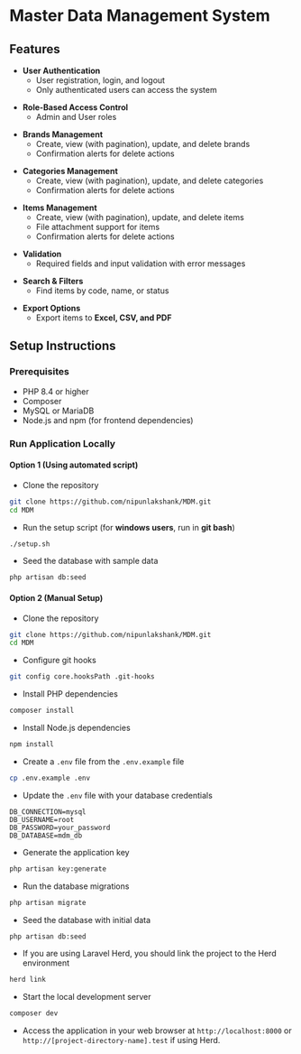 # Master Data Management System

## Features

- **User Authentication**
  - User registration, login, and logout
  - Only authenticated users can access the system

* **Role-Based Access Control**
  * Admin and User roles

- **Brands Management**
  - Create, view (with pagination), update, and delete brands
  - Confirmation alerts for delete actions

* **Categories Management**
  * Create, view (with pagination), update, and delete categories
  * Confirmation alerts for delete actions

- **Items Management**
  - Create, view (with pagination), update, and delete items
  - File attachment support for items
  - Confirmation alerts for delete actions

* **Validation**
  * Required fields and input validation with error messages

- **Search & Filters**
  - Find items by code, name, or status

* **Export Options**
  * Export items to **Excel, CSV, and PDF**


## Setup Instructions

### Prerequisites
- PHP 8.4 or higher
- Composer
- MySQL or MariaDB
- Node.js and npm (for frontend dependencies)

### Run Application Locally

#### Option 1 (Using automated script)

- Clone the repository
```bash
git clone https://github.com/nipunlakshank/MDM.git
cd MDM
```

- Run the setup script (for **windows users**, run in **git bash**)
```bash
./setup.sh
```

- Seed the database with sample data
```bash
php artisan db:seed
```

#### Option 2 (Manual Setup)

- Clone the repository
```bash
git clone https://github.com/nipunlakshank/MDM.git
cd MDM
```

- Configure git hooks
```bash
git config core.hooksPath .git-hooks
```

- Install PHP dependencies
```bash
composer install
```

- Install Node.js dependencies
```bash
npm install
```

- Create a `.env` file from the `.env.example` file
```bash
cp .env.example .env
```

- Update the `.env` file with your database credentials
```env
DB_CONNECTION=mysql
DB_USERNAME=root
DB_PASSWORD=your_password
DB_DATABASE=mdm_db
```

- Generate the application key
```bash
php artisan key:generate
```

- Run the database migrations
```bash
php artisan migrate
```

- Seed the database with initial data
```bash
php artisan db:seed
```

- If you are using Laravel Herd, you should link the project to the Herd environment
```bash
herd link
```

- Start the local development server
```bash
composer dev
```

- Access the application in your web browser at `http://localhost:8000` or `http://[project-directory-name].test` if using Herd.


